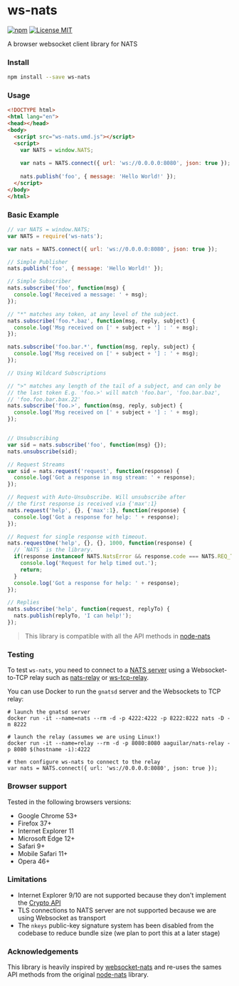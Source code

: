 # ws-nats
[![npm](https://img.shields.io/npm/v/ws-nats.svg)](https://www.npmjs.com/package/ws-nats)
[![License MIT](https://img.shields.io/npm/l/ws-nats.svg)](http://opensource.org/licenses/MIT)

A browser websocket client library for NATS

### Install

```bash
npm install --save ws-nats
```

### Usage

```html
<!DOCTYPE html>
<html lang="en">
<head></head>
<body>
  <script src="ws-nats.umd.js"></script>
  <script>
    var NATS = window.NATS;
    
    var nats = NATS.connect({ url: 'ws://0.0.0.0:8080', json: true });
    
    nats.publish('foo', { message: 'Hello World!' });
  </script>
</body>
</html>
```

### Basic Example

```javascript
// var NATS = window.NATS;
var NATS = require('ws-nats');

var nats = NATS.connect({ url: 'ws://0.0.0.0:8080', json: true });

// Simple Publisher
nats.publish('foo', { message: 'Hello World!' });

// Simple Subscriber
nats.subscribe('foo', function(msg) {
  console.log('Received a message: ' + msg);
});

// "*" matches any token, at any level of the subject.
nats.subscribe('foo.*.baz', function(msg, reply, subject) {
  console.log('Msg received on [' + subject + '] : ' + msg);
});

nats.subscribe('foo.bar.*', function(msg, reply, subject) {
  console.log('Msg received on [' + subject + '] : ' + msg);
});

// Using Wildcard Subscriptions

// ">" matches any length of the tail of a subject, and can only be
// the last token E.g. 'foo.>' will match 'foo.bar', 'foo.bar.baz',
// 'foo.foo.bar.bax.22'
nats.subscribe('foo.>', function(msg, reply, subject) {
  console.log('Msg received on [' + subject + '] : ' + msg);
});


// Unsubscribing
var sid = nats.subscribe('foo', function(msg) {});
nats.unsubscribe(sid);

// Request Streams
var sid = nats.request('request', function(response) {
  console.log('Got a response in msg stream: ' + response);
});

// Request with Auto-Unsubscribe. Will unsubscribe after
// the first response is received via {'max':1}
nats.request('help', {}, {'max':1}, function(response) {
  console.log('Got a response for help: ' + response);
});

// Request for single response with timeout.
nats.requestOne('help', {}, {}, 1000, function(response) {
  // `NATS` is the library.
  if(response instanceof NATS.NatsError && response.code === NATS.REQ_TIMEOUT) {
    console.log('Request for help timed out.');
    return;
  }
  console.log('Got a response for help: ' + response);
});

// Replies
nats.subscribe('help', function(request, replyTo) {
  nats.publish(replyTo, 'I can help!');
});
```

> This library is compatible with all the API methods in [node-nats](https://github.com/nats-io/node-nats#basic-usage)

### Testing

To test `ws-nats`, you need to connect to a [NATS server](https://github.com/nats-io/gnatsd) using a Websocket-to-TCP relay such as [nats-relay](https://hub.docker.com/r/aaguilar/nats-relay/) or [ws-tcp-relay](https://github.com/isobit/ws-tcp-relay).

You can use Docker to run the `gnatsd` server and the Websockets to TCP relay:

```
# launch the gnatsd server
docker run -it --name=nats --rm -d -p 4222:4222 -p 8222:8222 nats -D -m 8222

# launch the relay (assumes we are using Linux!)
docker run -it --name=relay --rm -d -p 8080:8080 aaguilar/nats-relay -p 8080 $(hostname -i):4222

# then configure ws-nats to connect to the relay
var nats = NATS.connect({ url: 'ws://0.0.0.0:8080', json: true });
```

### Browser support

Tested in the following browsers versions:

* Google Chrome 53+
* Firefox 37+
* Internet Explorer 11
* Microsoft Edge 12+
* Safari 9+
* Mobile Safari 11+
* Opera 46+

### Limitations
* Internet Explorer 9/10 are not supported because they don't implement the [Crypto API](https://caniuse.com/#feat=getrandomvalues)
* TLS connections to NATS server are not supported because we are using Websocket as transport
* The `nkeys` public-key signature system has been disabled from the codebase to reduce bundle size (we plan to port this at a later stage)

### Acknowledgements

This library is heavily inspired by [websocket-nats](https://github.com/isobit/websocket-nats) and re-uses the sames API methods from the original [node-nats](https://github.com/nats-io/node-nats#basic-usage) library. 
